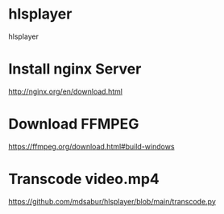 # hlsplayer
hlsplayer
# Install nginx Server
http://nginx.org/en/download.html
# Download FFMPEG
https://ffmpeg.org/download.html#build-windows
# Transcode video.mp4 
https://github.com/mdsabur/hlsplayer/blob/main/transcode.py

